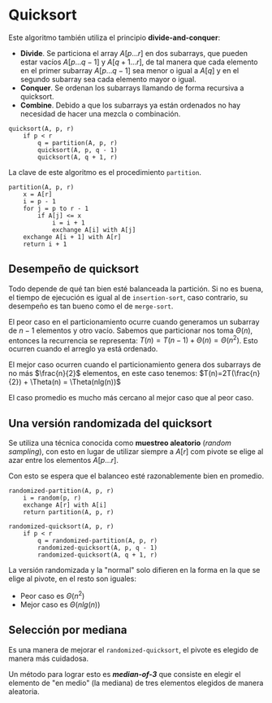 # Quicksort

Este algoritmo también utiliza el principio **divide-and-conquer**:
- **Divide**. Se particiona el array $A[p...r]$ en dos subarrays, que pueden estar vacíos $A[p...q-1]$ y $A[q+1...r]$, de tal manera que cada elemento en el primer subarray $A[p...q-1]$ sea menor o igual a $A[q]$ y en el segundo subarray sea cada elemento mayor o igual.
- **Conquer**. Se ordenan los subarrays llamando de forma recursiva a quicksort.
- **Combine**. Debido a que los subarrays ya están ordenados no hay necesidad de hacer una mezcla o combinación.

```
quicksort(A, p, r)
    if p < r
        q = partition(A, p, r)
        quicksort(A, p, q - 1)
        quicksort(A, q + 1, r)
```

La clave de este algoritmo es el procedimiento `partition`.
```
partition(A, p, r)
    x = A[r]
    i = p - 1
    for j = p to r - 1
        if A[j] <= x
            i = i + 1
            exchange A[i] with A[j]
    exchange A[i + 1] with A[r]
    return i + 1
```

## Desempeño de quicksort
Todo depende de qué tan bien esté balanceada la partición. Si no es buena, el tiempo de ejecución es igual al de `insertion-sort`, caso contrario, su desempeño es tan bueno como el de `merge-sort`.

El peor caso en el particionamiento ocurre cuando generamos un subarray de $n-1$ elementos y otro vacío. Sabemos que particionar nos toma $\Theta(n)$, entonces la recurrencia se representa: $T(n)=T(n-1) + \Theta(n) = \Theta(n^2)$. Esto ocurren cuando el arreglo ya está ordenado.

El mejor caso ocurren cuando el particionamiento genera dos subarrays de no más $\frac{n}{2}$ elementos, en este caso tenemos: $T(n)=2T(\frac{n}{2}) + \Theta(n) = \Theta(nlg(n))$

El caso promedio es mucho más cercano al mejor caso que al peor caso.

## Una versión randomizada del quicksort
Se utiliza una técnica conocida como **muestreo aleatorio** (*random sampling*), con esto en lugar de utilizar siempre a $A[r]$ com pivote se elige al azar entre los elementos $A[p...r]$.

Con esto se espera que el balanceo esté razonablemente bien en promedio.
```
randomized-partition(A, p, r)
    i = random(p, r)
    exchange A[r] with A[i]
    return partition(A, p, r)
```

```
randomized-quicksort(A, p, r)
    if p < r
        q = randomized-partition(A, p, r)
        randomized-quicksort(A, p, q - 1)
        randomized-quicksort(A, q + 1, r)
```

La versión randomizada y la "normal" solo difieren en la forma en la que se elige al pivote, en el resto son iguales:
- Peor caso es $\Theta(n^2)$
- Mejor caso es $\Theta(nlg(n))$

## Selección por mediana
Es una manera de mejorar el `randomized-quicksort`, el pivote es elegido de manera más cuidadosa.

Un método para lograr esto es ***median-of-3*** que consiste en elegir el elemento de "en medio" (la mediana) de tres elementos elegidos de manera aleatoria.
